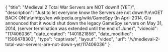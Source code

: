 {
    "title": "Medieval 2 Total War Servers are NOT down!! (YET)",
    "description": "Just to let everyone know the Servers are not down!!\n\nGET BACK ON!\n\nhttp:\/\/en.wikipedia.org\/wiki\/GameSpy  {In April 2014, Glu announced that it would shut down the legacy GameSpy servers on May 31, 2014, (server termination was extended until the end of June)",
    "videoid": "117406036",
    "date_created": "1401821856",
    "date_modified": "1506478303",
    "type": "captivate",
    "layout": "video",
    "url": "\/v\/medieval-2-total-war-servers-are-not-down-yet\/117406036"
}